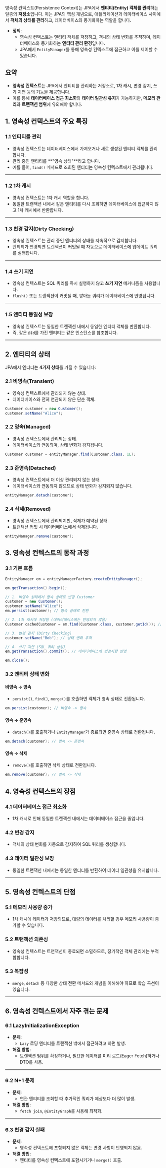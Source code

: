 
영속성 컨텍스트(Persistence Context)는 JPA에서 **엔티티(Entity) 객체를 관리**하는 일종의 **저장소**입니다. 이는 JPA의 핵심 개념으로, 애플리케이션과 데이터베이스 사이에서 **객체의 상태를 관리**하고, 데이터베이스와 동기화하는 역할을 합니다.

- **정의**:
    - 영속성 컨텍스트는 엔티티 객체를 저장하고, 객체의 상태 변화를 추적하며, 데이터베이스와 동기화하는 **엔티티 관리 환경**입니다.
    - JPA에서 `EntityManager`를 통해 영속성 컨텍스트에 접근하고 이를 제어할 수 있습니다.

## 요약

- **영속성 컨텍스트**는 JPA에서 엔티티를 관리하는 저장소로, 1차 캐시, 변경 감지, 쓰기 지연 등의 기능을 제공합니다.
- 이를 통해 **데이터베이스 접근 최소화**와 **데이터 일관성 유지**가 가능하지만, **메모리 관리**와 **트랜잭션 범위**에 유의해야 합니다.

## **1. 영속성 컨텍스트의 주요 특징**

### **1.1 엔티티를 관리**

- 영속성 컨텍스트는 데이터베이스에서 가져오거나 새로 생성된 엔티티 객체를 관리합니다.
- 관리 중인 엔티티를 **"영속 상태"**라고 합니다.
- 예를 들어, `find()` 메서드로 조회된 엔티티는 영속성 컨텍스트에서 관리됩니다.

---

### **1.2 1차 캐시**

- 영속성 컨텍스트는 1차 캐시 역할을 합니다.
- 동일한 트랜잭션 내에서 같은 엔티티를 다시 조회하면 데이터베이스에 접근하지 않고 1차 캐시에서 반환합니다.

---

### **1.3 변경 감지(Dirty Checking)**

- 영속성 컨텍스트는 관리 중인 엔티티의 상태를 지속적으로 감지합니다.
- 엔티티가 변경되면 트랜잭션이 커밋될 때 자동으로 데이터베이스에 업데이트 쿼리를 실행합니다.

---

### **1.4 쓰기 지연**

- 영속성 컨텍스트는 SQL 쿼리를 즉시 실행하지 않고 **쓰기 지연** 메커니즘을 사용합니다.
- `flush()` 또는 트랜잭션이 커밋될 때, 쌓아둔 쿼리가 데이터베이스에 반영됩니다.

---

### **1.5 엔티티 동일성 보장**

- 영속성 컨텍스트는 동일한 트랜잭션 내에서 동일한 엔티티 객체를 반환합니다.
- 즉, 같은 `@Id`를 가진 엔티티는 같은 인스턴스를 참조합니다.

---

## **2. 엔티티의 상태**

JPA에서 엔티티는 **4가지 상태**를 가질 수 있습니다:

### **2.1 비영속(Transient)**

- 영속성 컨텍스트에서 관리되지 않는 상태.
- 데이터베이스와 전혀 연관되지 않은 단순 객체.
```java
Customer customer = new Customer();
customer.setName("Alice");
```

### **2.2 영속(Managed)**

- 영속성 컨텍스트에서 관리되는 상태.
- 데이터베이스와 연동되며, 상태 변화가 감지됩니다.
```java
Customer customer = entityManager.find(Customer.class, 1L);
```

### **2.3 준영속(Detached)**

- 영속성 컨텍스트에서 더 이상 관리되지 않는 상태.
- 데이터베이스와 연동되지 않으므로 상태 변화가 감지되지 않습니다.
```java
entityManager.detach(customer);
```

### **2.4 삭제(Removed)**

- 영속성 컨텍스트에서 관리되지만, 삭제가 예약된 상태.
- 트랜잭션 커밋 시 데이터베이스에서 삭제됩니다.
```java
entityManager.remove(customer);
```

## **3. 영속성 컨텍스트의 동작 과정**

### **3.1 기본 흐름**

```java
EntityManager em = entityManagerFactory.createEntityManager(); 

em.getTransaction().begin();  

// 1. 비영속 상태에서 영속 상태로 변경 Customer 
customer = new Customer(); 
customer.setName("Alice"); 
em.persist(customer); // 영속 상태로 전환  

// 2. 1차 캐시에 저장됨 (데이터베이스에는 반영되지 않음) 
Customer cachedCustomer = em.find(Customer.class, customer.getId()); // 캐시에서 조회  

// 3. 변경 감지 (Dirty Checking) 
customer.setName("Bob"); // 상태 변화 추적  

// 4. 쓰기 지연 (SQL 쿼리 생성) 
em.getTransaction().commit(); // 데이터베이스에 변경사항 반영 

em.close();
```


### **3.2 엔티티 상태 변화**

#### **비영속 → 영속**

- `persist()`, `find()`, `merge()`를 호출하면 객체가 영속 상태로 전환됩니다.
```java
em.persist(customer); // 비영속 -> 영속
```

#### **영속 → 준영속**

- `detach()`를 호출하거나 `EntityManager`가 종료되면 준영속 상태로 전환됩니다.
```java
em.detach(customer); // 영속 -> 준영속
```

#### **영속 → 삭제**

- `remove()`를 호출하면 삭제 상태로 전환됩니다.
```java
em.remove(customer); // 영속 -> 삭제
```


## **4. 영속성 컨텍스트의 장점**

### **4.1 데이터베이스 접근 최소화**

- 1차 캐시로 인해 동일한 트랜잭션 내에서는 데이터베이스 접근을 줄입니다.

### **4.2 변경 감지**

- 객체의 상태 변화를 자동으로 감지하여 SQL 쿼리를 생성합니다.

### **4.3 데이터 일관성 보장**

- 동일한 트랜잭션 내에서는 동일한 엔티티를 반환하여 데이터 일관성을 유지합니다.

---

## **5. 영속성 컨텍스트의 단점**

### **5.1 메모리 사용량 증가**

- 1차 캐시에 데이터가 저장되므로, 대량의 데이터를 처리할 경우 메모리 사용량이 증가할 수 있습니다.

### **5.2 트랜잭션 의존성**

- 영속성 컨텍스트는 트랜잭션이 종료되면 소멸하므로, 장기적인 객체 관리에는 부적합합니다.

### **5.3 복잡성**

- `merge`, `detach` 등 다양한 상태 전환 메서드와 개념을 이해해야 하므로 학습 곡선이 있습니다.

---

## **6. 영속성 컨텍스트에서 자주 겪는 문제**

### **6.1 LazyInitializationException**

- **문제**:
    - `Lazy` 로딩 엔티티를 트랜잭션 밖에서 접근하려고 하면 발생.
- **해결 방법**:
    - 트랜잭션 범위를 확장하거나, 필요한 데이터를 미리 로드(Eager Fetch)하거나 DTO를 사용.

---

### **6.2 N+1 문제**

- **문제**:
    - 연관 엔티티를 조회할 때 추가적인 쿼리가 예상보다 더 많이 발생.
- **해결 방법**:
    - `fetch join`, `@EntityGraph`를 사용해 최적화.

---

### **6.3 변경 감지 실패**

- **문제**:
    - 영속성 컨텍스트에 포함되지 않은 객체는 변경 사항이 반영되지 않음.
- **해결 방법**:
    - 엔티티를 영속성 컨텍스트에 포함시키거나 `merge()` 호출.
